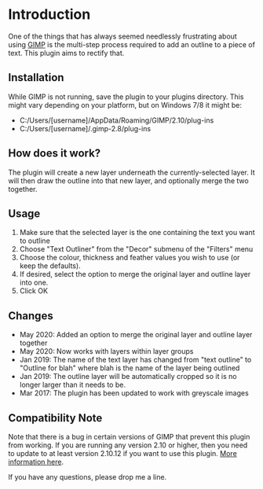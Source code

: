 # Introduction

One of the things that has always seemed needlessly frustrating about using [GIMP](http://gimp.org/) is the multi-step process required to add an outline to a piece of text. This plugin aims to rectify that.

## Installation

While GIMP is not running, save the plugin to your plugins directory. This might vary depending on your platform, but on Windows 7/8 it might be:
- C:/Users/[username]/AppData/Roaming/GIMP/2.10/plug-ins
- C:/Users/[username]/.gimp-2.8/plug-ins

## How does it work?

The plugin will create a new layer underneath the currently-selected layer. It will then draw the outline into that new layer, and optionally merge the two together.

## Usage

1. Make sure that the selected layer is the one containing the text you want to outline
2. Choose "Text Outliner" from the "Decor" submenu of the "Filters" menu
3. Choose the colour, thickness and feather values you wish to use (or keep the defaults).
4. If desired, select the option to merge the original layer and outline layer into one.
5. Click OK

## Changes

* May 2020: Added an option to merge the original layer and outline layer together
* May 2020: Now works with layers within layer groups
* Jan 2019: The name of the text layer has changed from "text outline" to "Outline for blah" where blah is the name of the layer being outlined
* Jan 2019: The outline layer will be automatically cropped so it is no longer larger than it needs to be.
* Mar 2017: The plugin has been updated to work with greyscale images

## Compatibility Note

Note that there is a bug in certain versions of GIMP that prevent this plugin from working. If you are running any version 2.10 or higher, then you need to update to at least version 2.10.12 if you want to use this plugin. [More information here](https://gitlab.gnome.org/GNOME/gimp/issues/1438).

If you have any questions, please drop me a line.
